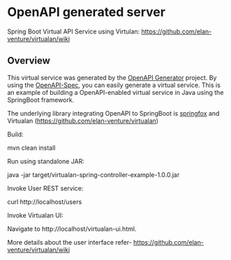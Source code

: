 # OpenAPI generated server

Spring Boot Virtual API Service using Virtulan: https://github.com/elan-venture/virtualan/wiki 


## Overview  
This virtual service was generated by the [OpenAPI Generator](https://openapi-generator.tech) project.
By using the [OpenAPI-Spec](https://openapis.org), you can easily generate a virtual service.
This is an example of building a OpenAPI-enabled virtual service in Java using the SpringBoot framework.

The underlying library integrating OpenAPI to SpringBoot is [springfox](https://github.com/springfox/springfox) and Virtualan (https://github.com/elan-venture/virtualan)

Build:

  mvn clean install

Run using standalone JAR:

  java -jar target/virtualan-spring-controller-example-1.0.0.jar

Invoke User REST service:

  curl http://localhost/users

Invoke Virtualan UI:

Navigate to http://localhost/virtualan-ui.html.

More details about the user interface refer- https://github.com/elan-venture/virtualan/wiki